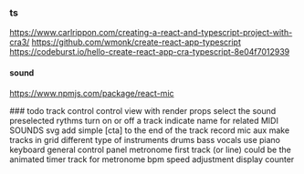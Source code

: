 ### ts
https://www.carlrippon.com/creating-a-react-and-typescript-project-with-cra3/
https://github.com/wmonk/create-react-app-typescript
https://codeburst.io/hello-create-react-app-cra-typescript-8e04f7012939

#### sound
https://www.npmjs.com/package/react-mic
<!-- https://surikov.github.io/midi-sounds-react/ -->
<!-- https://libraries.io/npm/react-looper/0.2.6 -->
<!-- https://github.com/mmckegg/loop-drop-app -->
<!-- https://thisdavej.com/node-js-playing-sounds-to-provide-notifications/ -->
<!-- https://libraries.io/npm/audio-loader -->


### todo
track control
  control view with render props
  select the sound
  preselected rythms
  turn on or off a track
  indicate name for related MIDI SOUNDS svg
  add simple [cta] to the end of the track
record
  mic
  aux
make tracks in grid
  different type of instruments
    drums
    bass
    vocals
  use piano keyboard
general control panel
  metronome
    first track (or line) could be the animated timer track for metronome
    bpm speed adjustment
    display counter